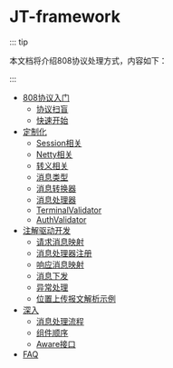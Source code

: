 # JT-framework

::: tip

本文档将介绍808协议处理方式，内容如下：

:::

- [808协议入门](./basic)
    - [协议扫盲](./basic/protocol-introduction.md)
    - [快速开始](./basic/quick-start.md)
- [定制化](./customization/)
    - [Session相关](customization/session-config.md)
    - [Netty相关](./customization/netty-config.md)
    - [转义相关](./customization/escape-config.md)
    - [消息类型](./customization/msg-type-config.md)
    - [消息转换器](./customization/msg-converter-config.md)
    - [消息处理器](./customization/msg-handler-config.md)
    - [TerminalValidator](./customization/terminal-validator-config.md)
    - [AuthValidator](./customization/auth-validator-config.md)
- [注解驱动开发](./annotation-based-dev)
    - [请求消息映射](./annotation-based-dev/req-msg-mapping.md)
    - [消息处理器注册](./annotation-based-dev/msg-handler-register.md)
    - [响应消息映射](./annotation-based-dev/resp-msg-mapping.md)
    - [消息下发](./annotation-based-dev/msg-push.md)
    - [异常处理](./annotation-based-dev/exception-handler.md)
    - [位置上传报文解析示例](./annotation-based-dev/location-msg-parse-demo.md)
- [深入](./more)
    - [消息处理流程](./more/design-of-msg-processing.md)
    - [组件顺序](./more/component-order.md)
    - [Aware接口](./more/aware-interface.md)
- [FAQ](./FAQ)

